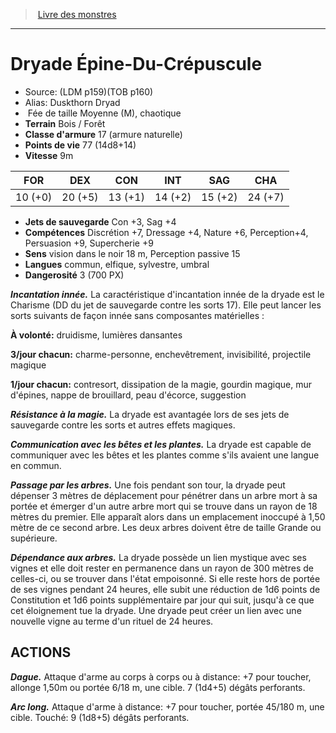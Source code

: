 ﻿> [Livre des monstres](tome_of_beasts.md)

---

# Dryade Épine-Du-Crépuscule

- Source: (LDM p159)(TOB p160)
- Alias: Duskthorn Dryad
-  Fée de taille Moyenne (M), chaotique
- **Terrain** Bois / Forêt
- **Classe d'armure** 17 (armure naturelle)
- **Points de vie** 77 (14d8+14)
- **Vitesse** 9m

|FOR|DEX|CON|INT|SAG|CHA|
|---|---|---|---|---|---|
|10 (+0)|20 (+5)|13 (+1)|14 (+2)|15 (+2)|24 (+7)|

- **Jets de sauvegarde** Con +3, Sag +4
- **Compétences** Discrétion +7, Dressage +4, Nature +6, Perception+4, Persuasion +9, Supercherie +9
- **Sens** vision dans le noir 18 m, Perception passive 15
- **Langues** commun, elfique, sylvestre, umbral
- **Dangerosité** 3 (700 PX)

**_Incantation innée._** La caractéristique d'incantation innée de la dryade est le Charisme (DD du jet de sauvegarde contre les sorts 17). Elle peut lancer les sorts suivants de façon innée sans composantes matérielles :

**À volonté:** druidisme, lumières dansantes

**3/jour chacun:** charme-personne, enchevêtrement, invisibilité, projectile magique

**1/jour chacun:** contresort, dissipation de la magie, gourdin magique, mur d'épines, nappe de brouillard, peau d'écorce, suggestion

**_Résistance à la magie._** La dryade est avantagée lors de ses jets de sauvegarde contre les sorts et autres effets magiques.

**_Communication avec les bêtes et les plantes._** La dryade est capable de communiquer avec les bêtes et les plantes comme s'ils avaient une langue en commun.

**_Passage par les arbres._** Une fois pendant son tour, la dryade peut dépenser 3 mètres de déplacement pour pénétrer dans un arbre mort à sa portée et émerger d'un autre arbre mort qui se trouve dans un rayon de 18 mètres du premier. Elle apparaît alors dans un emplacement inoccupé à 1,50 mètre de ce second arbre. Les deux arbres doivent être de taille Grande ou supérieure.

**_Dépendance aux arbres._** La dryade possède un lien mystique avec ses vignes et elle doit rester en permanence dans un rayon de 300 mètres de celles-ci, ou se trouver dans l'état empoisonné. Si elle reste hors de portée de ses vignes pendant 24 heures, elle subit une réduction de 1d6 points de Constitution et 1d6 points supplémentaire par jour qui suit, jusqu'à ce que cet éloignement tue la dryade. Une dryade peut créer un lien avec une nouvelle vigne au terme d'un rituel de 24 heures.

## ACTIONS

**_Dague._** Attaque d'arme au corps à corps ou à distance: +7 pour toucher, allonge 1,50m ou portée 6/18 m, une cible. 7 (1d4+5) dégâts perforants.

**_Arc long._** Attaque d'arme à distance: +7 pour toucher, portée 45/180 m, une cible. Touché: 9 (1d8+5) dégâts perforants.

